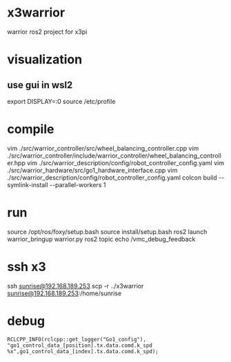# x3warrior
warrior ros2 project for x3pi 

# visualization

## use gui in wsl2
export DISPLAY=<wsl ipv4>:0
source /etc/profile
# compile
vim ./src/warrior_controller/src/wheel_balancing_controller.cpp
vim ./src/warrior_controller/include/warrior_controller/wheel_balancing_controller.hpp
vim ./src/warrior_description/config/robot_controller_config.yaml
vim ./src/warrior_hardware/src/go1_hardware_interface.cpp
vim ./src/warrior_description/config/robot_controller_config.yaml
colcon build --symlink-install --parallel-workers 1
# run
source /opt/ros/foxy/setup.bash
source install/setup.bash
ros2 launch warrior_bringup warrior.py
ros2 topic echo /vmc_debug_feedback
# ssh x3
ssh sunrise@192.168.189.253
scp -r ../x3warrior sunrise@192.168.189.253:/home/sunrise
# debug
    RCLCPP_INFO(rclcpp::get_logger("Go1_config"), "go1_control_data_[position].tx.data.comd.k_spd %x",go1_control_data_[index].tx.data.comd.k_spd);    
